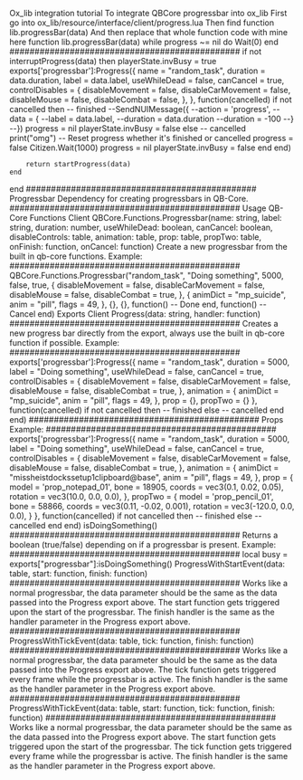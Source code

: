 Ox_lib integration tutorial
To integrate QBCore progressbar into ox_lib
First go into ox_lib/resource/interface/client/progress.lua
Then find function lib.progressBar(data)
And then replace that whole function code with mine here
function lib.progressBar(data)
    while progress ~= nil do Wait(0) end
##############################################
    if not interruptProgress(data) then
            playerState.invBusy = true
            exports['progressbar']:Progress({
            name = "random_task",
            duration = data.duration,
            label = data.label,
            useWhileDead = false,
            canCancel = true,
            controlDisables = {
                disableMovement = false,
                disableCarMovement = false,
                disableMouse = false,
                disableCombat = false,
            },
         }, function(cancelled)
            if not cancelled then
                -- finished
                --SendNUIMessage({
                    --action = 'progress',
                    --data = {
                        --label = data.label,
                        --duration = data.duration
                        --duration = -100
                    --}
                --})
                progress = nil
                playerState.invBusy = false
            else
                -- cancelled
                print("omg")
                -- Reset progress whether it's finished or cancelled
                progress = false
                Citizen.Wait(1000)
                progress = nil
                playerState.invBusy = false
            end
         end)

        return startProgress(data)
    end
end
##############################################
Progressbar
Dependency for creating progressbars in QB-Core.
##############################################
Usage
QB-Core Functions
Client
QBCore.Functions.Progressbar(name: string, label: string, duration: number, useWhileDead: boolean, canCancel: boolean, disableControls: table, animation: table, prop: table, propTwo: table, onFinish: function, onCancel: function)
Create a new progressbar from the built in qb-core functions.
Example:
##############################################
QBCore.Functions.Progressbar("random_task", "Doing something", 5000, false, true, {
   disableMovement = false,
   disableCarMovement = false,
   disableMouse = false,
   disableCombat = true,
}, {
   animDict = "mp_suicide",
   anim = "pill",
   flags = 49,
}, {}, {}, function()
   -- Done
end, function()
   -- Cancel
end)
Exports
Client
Progress(data: string, handler: function)
##############################################
Creates a new progress bar directly from the export, always use the built in qb-core function if possible.
Example:
##############################################
exports['progressbar']:Progress({
   name = "random_task",
   duration = 5000,
   label = "Doing something",
   useWhileDead = false,
   canCancel = true,
   controlDisables = {
       disableMovement = false,
       disableCarMovement = false,
       disableMouse = false,
       disableCombat = true,
   },
   animation = {
       animDict = "mp_suicide",
       anim = "pill",
       flags = 49,
   },
   prop = {},
   propTwo = {}
}, function(cancelled)
   if not cancelled then
       -- finished
   else
       -- cancelled
   end
end)
##############################################
Props Example:
##############################################
exports['progressbar']:Progress({
   name = "random_task",
   duration = 5000,
   label = "Doing something",
   useWhileDead = false,
   canCancel = true,
   controlDisables = {
       disableMovement = false,
       disableCarMovement = false,
       disableMouse = false,
       disableCombat = true,
   },
   animation = {
       animDict = "missheistdockssetup1clipboard@base",
       anim = "pill",
       flags = 49,
   },
   prop = {
     model = 'prop_notepad_01',
     bone = 18905,
     coords = vec3(0.1, 0.02, 0.05),
     rotation = vec3(10.0, 0.0, 0.0),
   },
   propTwo = {
     model = 'prop_pencil_01',
     bone = 58866,
     coords = vec3(0.11, -0.02, 0.001),
     rotation = vec3(-120.0, 0.0, 0.0),
   }
}, function(cancelled)
   if not cancelled then
       -- finished
   else
       -- cancelled
   end
end)
isDoingSomething()
##############################################
Returns a boolean (true/false) depending on if a progressbar is present.
Example:
##############################################
local busy = exports["progressbar"]:isDoingSomething()
ProgressWithStartEvent(data: table, start: function, finish: function)
##############################################
Works like a normal progressbar, the data parameter should be the same as the data passed into the Progress export above.
The start function gets triggered upon the start of the progressbar.
The finish handler is the same as the handler parameter in the Progress export above.
##############################################
ProgressWithTickEvent(data: table, tick: function, finish: function)
##############################################
Works like a normal progressbar, the data parameter should be the same as the data passed into the Progress export above.
The tick function gets triggered every frame while the progressbar is active.
The finish handler is the same as the handler parameter in the Progress export above.
##############################################
ProgressWithTickEvent(data: table, start: function, tick: function, finish: function)
##############################################
Works like a normal progressbar, the data parameter should be the same as the data passed into the Progress export above.
The start function gets triggered upon the start of the progressbar.
The tick function gets triggered every frame while the progressbar is active.
The finish handler is the same as the handler parameter in the Progress export above.
